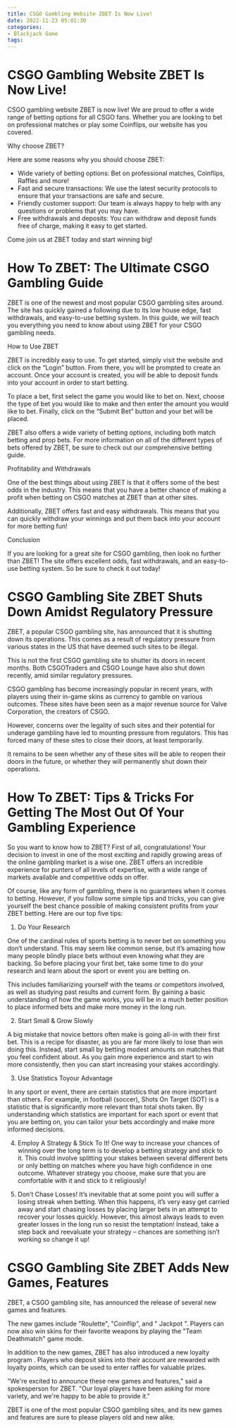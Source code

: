 ```yaml
---
title: CSGO Gambling Website ZBET Is Now Live!
date: 2022-11-23 05:01:30
categories:
- Blackjack Game
tags:
---
```



#  CSGO Gambling Website ZBET Is Now Live!

CSGO gambling website ZBET is now live! We are proud to offer a wide range of betting options for all CSGO fans. Whether you are looking to bet on professional matches or play some Coinflips, our website has you covered.

Why choose ZBET?

Here are some reasons why you should choose ZBET:

- Wide variety of betting options: Bet on professional matches, Coinflips, Raffles and more!
- Fast and secure transactions: We use the latest security protocols to ensure that your transactions are safe and secure.
- Friendly customer support: Our team is always happy to help with any questions or problems that you may have.
- Free withdrawals and deposits: You can withdraw and deposit funds free of charge, making it easy to get started.

Come join us at ZBET today and start winning big!

#  How To ZBET: The Ultimate CSGO Gambling Guide

ZBET is one of the newest and most popular CSGO gambling sites around. The site has quickly gained a following due to its low house edge, fast withdrawals, and easy-to-use betting system. In this guide, we will teach you everything you need to know about using ZBET for your CSGO gambling needs.

How to Use ZBET

ZBET is incredibly easy to use. To get started, simply visit the website and click on the “Login” button. From there, you will be prompted to create an account. Once your account is created, you will be able to deposit funds into your account in order to start betting.

To place a bet, first select the game you would like to bet on. Next, choose the type of bet you would like to make and then enter the amount you would like to bet. Finally, click on the “Submit Bet” button and your bet will be placed.

ZBET also offers a wide variety of betting options, including both match betting and prop bets. For more information on all of the different types of bets offered by ZBET, be sure to check out our comprehensive betting guide.

Profitability and Withdrawals

One of the best things about using ZBET is that it offers some of the best odds in the industry. This means that you have a better chance of making a profit when betting on CSGO matches at ZBET than at other sites.

Additionally, ZBET offers fast and easy withdrawals. This means that you can quickly withdraw your winnings and put them back into your account for more betting fun!

Conclusion

If you are looking for a great site for CSGO gambling, then look no further than ZBET! The site offers excellent odds, fast withdrawals, and an easy-to-use betting system. So be sure to check it out today!

#  CSGO Gambling Site ZBET Shuts Down Amidst Regulatory Pressure

ZBET, a popular CSGO gambling site, has announced that it is shutting down its operations. This comes as a result of regulatory pressure from various states in the US that have deemed such sites to be illegal.

This is not the first CSGO gambling site to shutter its doors in recent months. Both CSGOTraders and CSGO Lounge have also shut down recently, amid similar regulatory pressures.

CSGO gambling has become increasingly popular in recent years, with players using their in-game skins as currency to gamble on various outcomes. These sites have been seen as a major revenue source for Valve Corporation, the creators of CSGO.

However, concerns over the legality of such sites and their potential for underage gambling have led to mounting pressure from regulators. This has forced many of these sites to close their doors, at least temporarily.

It remains to be seen whether any of these sites will be able to reopen their doors in the future, or whether they will permanently shut down their operations.

#  How To ZBET: Tips & Tricks For Getting The Most Out Of Your Gambling Experience

So you want to know how to ZBET? First of all, congratulations! Your decision to invest in one of the most exciting and rapidly growing areas of the online gambling market is a wise one. ZBET offers an incredible experience for punters of all levels of expertise, with a wide range of markets available and competitive odds on offer.

Of course, like any form of gambling, there is no guarantees when it comes to betting. However, if you follow some simple tips and tricks, you can give yourself the best chance possible of making consistent profits from your ZBET betting. Here are our top five tips:

1) Do Your Research

One of the cardinal rules of sports betting is to never bet on something you don’t understand. This may seem like common sense, but it’s amazing how many people blindly place bets without even knowing what they are backing. So before placing your first bet, take some time to do your research and learn about the sport or event you are betting on.

This includes familiarizing yourself with the teams or competitors involved, as well as studying past results and current form. By gaining a basic understanding of how the game works, you will be in a much better position to place informed bets and make more money in the long run.

2) Start Small & Grow Slowly

A big mistake that novice bettors often make is going all-in with their first bet. This is a recipe for disaster, as you are far more likely to lose than win doing this. Instead, start small by betting modest amounts on matches that you feel confident about. As you gain more experience and start to win more consistently, then you can start increasing your stakes accordingly.

3) Use Statistics Toyour Advantage

In any sport or event, there are certain statistics that are more important than others. For example, in football (soccer), Shots On Target (SOT) is a statistic that is significantly more relevant than total shots taken. By understanding which statistics are important for each sport or event that you are betting on, you can tailor your bets accordingly and make more informed decisions.


4) Employ A Strategy & Stick To It!
One way to increase your chances of winning over the long term is to develop a betting strategy and stick to it. This could involve splitting your stakes between several different bets or only betting on matches where you have high confidence in one outcome. Whatever strategy you choose, make sure that you are comfortable with it and stick to it religiously!

5) Don’t Chase Losses!
It’s inevitable that at some point you will suffer a losing streak when betting. When this happens, it’s very easy get carried away and start chasing losses by placing larger bets in an attempt to recover your losses quickly. However, this almost always leads to even greater losses in the long run so resist the temptation! Instead, take a step back and reevaluate your strategy – chances are something isn’t working so change it up!

#  CSGO Gambling Site ZBET Adds New Games, Features

ZBET, a CSGO gambling site, has announced the release of several new games and features.

The new games include "Roulette", "Coinflip", and " Jackpot ". Players can now also win skins for their favorite weapons by playing the "Team Deathmatch" game mode.

In addition to the new games, ZBET has also introduced a new loyalty program . Players who deposit skins into their account are rewarded with loyalty points, which can be used to enter raffles for valuable prizes.

"We're excited to announce these new games and features," said a spokesperson for ZBET. "Our loyal players have been asking for more variety, and we're happy to be able to provide it."

ZBET is one of the most popular CSGO gambling sites, and its new games and features are sure to please players old and new alike.